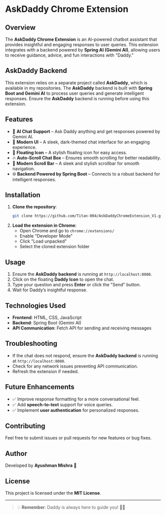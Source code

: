 # AskDaddy Chrome Extension

## Overview
The **AskDaddy Chrome Extension** is an AI-powered chatbot assistant that provides insightful and engaging responses to user queries. This extension integrates with a backend powered by **Spring AI (Gemini AI)**, allowing users to receive guidance, advice, and fun interactions with "Daddy."

## AskDaddy Backend
This extension relies on a separate project called **AskDaddy**, which is available in my repositories. The **AskDaddy** backend is built with **Spring Boot and Gemini AI** to process user queries and generate intelligent responses. Ensure the **AskDaddy** backend is running before using this extension.

## Features
- 📌 **AI Chat Support** – Ask Daddy anything and get responses powered by Gemini AI.
- 🎨 **Modern UI** – A sleek, dark-themed chat interface for an engaging experience.
- 📌 **Floating Icon** – A stylish floating icon for easy access.
- 🔥 **Auto-Scroll Chat Box** – Ensures smooth scrolling for better readability.
- 📜 **Modern Scroll Bar** – A sleek and stylish scrollbar for smooth navigation.
- 🌐 **Backend Powered by Spring Boot** – Connects to a robust backend for intelligent responses.

## Installation
1. **Clone the repository**:
   ```sh
   git clone https://github.com/Titan-004/AskDaddyChromeExtension_V1.git
   ```
2. **Load the extension in Chrome**:
   - Open Chrome and go to `chrome://extensions/`
   - Enable "Developer Mode"
   - Click "Load unpacked"
   - Select the cloned extension folder

## Usage
1. Ensure the **AskDaddy backend** is running at `http://localhost:8080`.
2. Click on the floating **Daddy Icon** to open the chat.
3. Type your question and press **Enter** or click the "Send" button.
4. Wait for Daddy’s insightful response.

## Technologies Used
- **Frontend**: HTML, CSS, JavaScript
- **Backend**: Spring Boot (Gemini AI)
- **API Communication**: Fetch API for sending and receiving messages

## Troubleshooting
- If the chat does not respond, ensure the **AskDaddy backend** is running at `http://localhost:8080`.
- Check for any network issues preventing API communication.
- Refresh the extension if needed.

## Future Enhancements
- ✅ Improve response formatting for a more conversational feel.
- ✅ Add **speech-to-text** support for voice queries.
- ✅ Implement **user authentication** for personalized responses.

## Contributing
Feel free to submit issues or pull requests for new features or bug fixes.

## Author
Developed by **Ayushman Mishra** 🚀

## License
This project is licensed under the **MIT License**.

---

> 💡 **Remember**: Daddy is always here to guide you! 🤖✨


